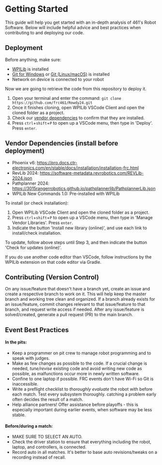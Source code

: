 # Getting Started

This guide will help you get started with an in-depth analysis of 461's Robot Software. Below will include helpful advice and best practices when contributing to and deploying our code.

## Deployment

Before anything, make sure:

- [WPILib](https://docs.wpilib.org/en/stable/docs/zero-to-robot/step-2/wpilib-setup.html) is installed
- [Git for Windows](https://git-scm.com/download/win) or [Git (Linux/macOS)](https://git-scm.com/book/en/v2/Getting-Started-Installing-Git) is installed
- Network on device is connected to your robot

Now we are going to retrieve the code from this repository to deploy it.

1. Open your terminal and enter the command: `git clone https://github.com/frc461/Rowdy24.git`
2. Once it finishes cloning, open WPILib VSCode Client and open the cloned folder as a project.
3. Check our [vendor dependencies](https://github.com/frc461/Rowdy24/edit/master/README.md#vendor-dependencies-install-before-deploying-our-code) to confirm that they are installed.
4. Press `ctrl`+`shift`+`P` to open up a VSCode menu, then type in 'Deploy'. Press `enter`.

## Vendor Dependencies (install before deployment)

- Phoenix v6: https://pro.docs.ctr-electronics.com/en/stable/docs/installation/installation-frc.html
- RevLib 2024: https://software-metadata.revrobotics.com/REVLib-2024.json
- Pathplanner 2024: https://3015rangerrobotics.github.io/pathplannerlib/PathplannerLib.json
- WPILib New Commands 1.0: Pre-installed with WPILib

To install (or check installation):

1. Open WPILib VSCode Client and open the cloned folder as a project.
2. Press `ctrl`+`shift`+`P` to open up a VSCode menu, then type in 'Manage Vendor Libraries'. Press `enter`.
3. Indicate the button 'Install new library (online)', and use each link to install/check installation.

To update, follow above steps until Step 3, and then indicate the button 'Check for updates (online)'.

If you do use another code editor than VSCode, follow instructions by the WPILib extension on that code editor via Gradle.

## Contributing (Version Control)

On any issue/feature that doesn't have a branch yet, create an issue and create a respective branch to work on it. This will help keep the master branch and working tree clean and organized. If a branch already exists for an issue/feature, commit changes relevant to that issue/feature to that branch, and request write access if needed. After any issue/feature is solved/created, generate a pull request (PR) to the main branch.

## Event Best Practices

#### In the pits:
- Keep a programmer on pit crew to manage robot programming and to speak with judges.
- Make as few changes as possible to the code. If a crucial change is needed, *tune/revise* existing code and avoid writing new code as possible, as malfunctions occur more in newly written software.
- Confine to one laptop if possible. FRC events don't have Wi-Fi so Git is inaccessible.
- Write a preflight checklist to *thoroughly evaluate* the robot with before each match. Test every subsystem thoroughly. catching a problem early often decides the result of a match.
- Help alliance partners! Offer assistance before playoffs - this is especially important during earlier events, when software may be less stable.

#### Before/during a match:
- MAKE SURE TO SELECT AN AUTO.
- Check the driver station to ensure that everything including the robot, laptop, and controllers, is connected.
- Record auto in all matches. It's better to base auto revisions/tweaks on a recording instead of recall.